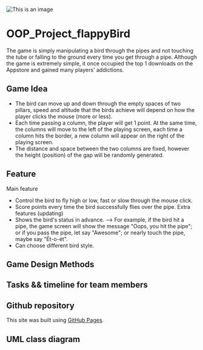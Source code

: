 ![This is an image](https://i.imgur.com/Dp7yQyQ.png)
# OOP_Project_flappyBird
The game is simply manipulating a bird through the pipes and not touching the tube or falling to the ground every time you get through a pipe. Although the game is extremely simple, it once occupied the top 1 downloads on the Appstore and gained many players' addictions.
## Game Idea
- The bird can move up and down through the empty spaces of two pillars, speed and altitude that the birds achieve will depend on how the player clicks the mouse (more or less). 
- Each time passing a column, the player will get 1 point. At the same time, the columns will move to the left of the playing screen, each time a column hits the border, a new column will appear on the right of the playing screen. 
- The distance and space between the two columns are fixed, however the height (position) of the gap will be randomly generated.
## Feature
Main feature
- Control the bird to fly high or low, fast or slow through the mouse click.
- Score points every time the bird successfully flies over the pipe.
Extra features (updating)
- Shows the bird's status in advance. 
--> For example, if the bird hit a pipe, the game screen will show the message "Oops, you hit the pipe"; or if you pass the pipe, let say "Awesome"; or nearly touch the pipe, maybe say "Ét-o-ét".
- Can choose different bird style.
## Game Design Methods
## Tasks && timeline for team members
## Github repository
This site was built using [GitHub Pages](https://github.com/mtnguyenquynh/OOP_Project_flappyBird).
## UML class diagram
